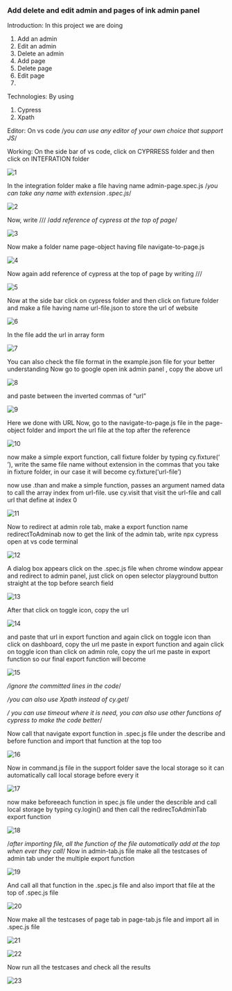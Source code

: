 ### Add delete and edit admin and pages of ink admin panel
Introduction:
In this project we are doing
1.	Add an admin
2.	Edit an admin
3.	Delete an admin
4.	Add page
5.	Delete page
6.	Edit page
7.	
Technologies:
By using
1.	Cypress
2.	Xpath

Editor:
On vs code /*you can use any editor of your own choice that support JS*/

Working:
On the side bar of vs code, click on CYPRRESS folder and then click on INTEFRATION folder

![1](https://user-images.githubusercontent.com/66178942/126042231-077fe945-16e9-462a-8575-9ca740ea767c.png)

In the integration folder make a file having name admin-page.spec.js /*you can take any name with extension  .spec.js*/

![2](https://user-images.githubusercontent.com/66178942/126042353-f7421419-eb1a-4764-a192-87a4ff4fe0c1.png)

Now, write     /// <reference types ="cypress"/>
/*add reference of cypress at the top of page*/

![3](https://user-images.githubusercontent.com/66178942/126042427-745a5be2-2323-43be-95e2-8329d8f6964c.png)

Now make a folder name page-object having file navigate-to-page.js

![4](https://user-images.githubusercontent.com/66178942/126042466-ffc4e3a3-c5c3-4f46-8e8c-d86154d7bbef.png)

Now again add reference of cypress at the top of page by writing
/// <reference types ="cypress"/>

![5](https://user-images.githubusercontent.com/66178942/126042505-0530987e-1c84-4b8b-9270-9e50861fc27e.png)

Now at the side bar click on cypress folder and then click on fixture folder and make a file having name url-file.json to store the url of website

![6](https://user-images.githubusercontent.com/66178942/126042550-b8097a51-39fa-4992-bf28-5ad6341b4183.png)

In the file add the url in array form

![7](https://user-images.githubusercontent.com/66178942/126042567-831b2415-8faf-4e5a-8551-405186677fa9.png)

 You can also check the file format in the example.json file for your better understanding
Now go to google open ink admin panel , copy the above url 

![8](https://user-images.githubusercontent.com/66178942/126042611-c9c89c0e-3a18-4650-b6d9-391ce6f68448.png)

and paste between the inverted commas of “url” 

![9](https://user-images.githubusercontent.com/66178942/126042624-73991e44-a444-4c2e-880c-87e949d5bd1a.png)

Here we done with URL
Now, go to the navigate-to-page.js file in the page-object folder and import the url file at the top after the reference

![10](https://user-images.githubusercontent.com/66178942/126042677-bd6ef1d9-cc4b-429f-9122-53c152929a26.png)

now make a simple export function, call fixture folder by typing cy.fixture(‘ ’), write the same file name without extension in the commas that you take in fixture folder,
in our case it will become cy.fixture(‘url-file’)

now use .than and make a simple function, passes an argument named data to call the array index from url-file. 
use cy.visit that visit the url-file and call url that define at index 0  

![11](https://user-images.githubusercontent.com/66178942/126042734-f5724a83-7e4a-4e25-be64-03ec993c3364.png)

Now to redirect at admin role tab, make a export function name
redirectToAdminab
now to get the link of the admin tab, write npx cypress open at vs code terminal

![12](https://user-images.githubusercontent.com/66178942/126044011-d4797ed7-99b2-4f4e-ad4b-3cf44d59b9dd.png)

A dialog box appears click on the .spec.js file
 when chrome window appear and redirect to admin panel, just click on open selector playground button straight at the top before search field


![13](https://user-images.githubusercontent.com/66178942/126044035-63fedf5c-6155-4b89-baad-912c30b12cf3.png)

After that click on toggle icon, copy the url

![14](https://user-images.githubusercontent.com/66178942/126044058-a193f6a4-e965-404e-a751-8dcf88504c5a.png)

and paste that url in export function
and again click on toggle icon than click on dashboard, copy the url me paste in export function 
and again click on toggle icon than click on admin role, copy the url me paste in export function  so our final export function will become

![15](https://user-images.githubusercontent.com/66178942/126044078-ab536be6-5776-433c-b40e-1dc596a4a961.png)

*/ignore the committed lines in the code*/

*/you can also use Xpath instead of cy.get*/

*/ you can use timeout where it is need, you can also use other functions of cypress to make the code better*/

Now call that navigate export function in  .spec.js file under the describe and before function and import that function at the top too

![16](https://user-images.githubusercontent.com/66178942/126050608-a11d2914-a48e-4770-aceb-c3aa6e0b82a0.png)

Now in command.js file in the support folder save the local storage so it can automatically call local storage before every it

![17](https://user-images.githubusercontent.com/66178942/126050638-4abd5666-e27a-48f4-9b95-39344b2956b1.png)

now make beforeeach function in spec.js file under the describle and call local storage by typing cy.login()
and then call the redirecToAdminTab export function

![18](https://user-images.githubusercontent.com/66178942/126050661-c44ada8b-dc23-40de-9b13-61e33757dbfa.png)

/*after importing file, all the function of the file automatically add at the top when ever they call*/
Now in admin-tab.js file make all the testcases of admin tab under the multiple export function 

![19](https://user-images.githubusercontent.com/66178942/126050707-4b436c02-d8ef-4485-a898-237eb84342c7.png)

And call all that function in the .spec.js file and also import that file at the top of .spec.js file

![20](https://user-images.githubusercontent.com/66178942/126050719-ddfd466e-114f-45ae-8e30-7bd9eb8437aa.png)

Now make all the testcases of page tab in page-tab.js file and import all in .spec.js file

![21](https://user-images.githubusercontent.com/66178942/126050744-31238a84-893e-47ee-a5f7-137e72327598.png)

![22](https://user-images.githubusercontent.com/66178942/126050763-fc84f4a8-80ce-4a6a-8c47-26cdadaec8a1.png)

Now run all the testcases and check all the results

![23](https://user-images.githubusercontent.com/66178942/126050793-47edf049-f93d-414b-b7e5-9489901b8060.png)


